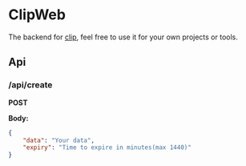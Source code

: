 # ClipWeb
The backend for [clip](https://github.com/Sushi-Mampfer/clip), feel free to use it for your own projects or tools.

## Api
### /api/create
**POST**

**Body:**
```json
{
    "data": "Your data",
    "expiry": "Time to expire in minutes(max 1440)"
}
```